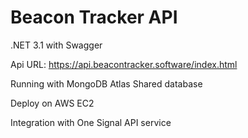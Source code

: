 # Beacon Tracker API

.NET 3.1 with Swagger

Api URL: https://api.beacontracker.software/index.html

Running with MongoDB Atlas Shared database

Deploy on AWS EC2  

Integration with One Signal API service

